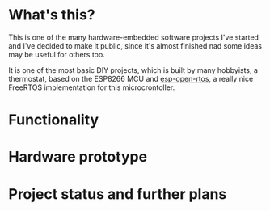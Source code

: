 # What's this?
This is one of the many hardware-embedded software projects I've started and I've decided to make it public, since it's almost finished nad some ideas may be useful for others too.

It is one of the most basic DIY projects, which is built by many hobbyists, a thermostat, based on the ESP8266 MCU and [esp-open-rtos](https://github.com/SuperHouse/esp-open-rtos/), a really nice FreeRTOS implementation for this microcrontoller.

# Functionality

# Hardware prototype

# Project status and further plans
